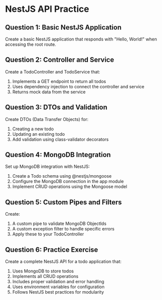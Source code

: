 # NestJS API Practice

## Question 1: Basic NestJS Application

Create a basic NestJS application that responds with "Hello, World!" when accessing the root route.

## Question 2: Controller and Service

Create a TodoController and TodoService that:
1. Implements a GET endpoint to return all todos
2. Uses dependency injection to connect the controller and service
3. Returns mock data from the service

## Question 3: DTOs and Validation

Create DTOs (Data Transfer Objects) for:
1. Creating a new todo
2. Updating an existing todo
3. Add validation using class-validator decorators

## Question 4: MongoDB Integration

Set up MongoDB integration with NestJS:
1. Create a Todo schema using @nestjs/mongoose
2. Configure the MongoDB connection in the app module
3. Implement CRUD operations using the Mongoose model

## Question 5: Custom Pipes and Filters

Create:
1. A custom pipe to validate MongoDB ObjectIds
2. A custom exception filter to handle specific errors
3. Apply these to your TodoController

## Question 6: Practice Exercise

Create a complete NestJS API for a todo application that:
1. Uses MongoDB to store todos
2. Implements all CRUD operations
3. Includes proper validation and error handling
4. Uses environment variables for configuration
5. Follows NestJS best practices for modularity 